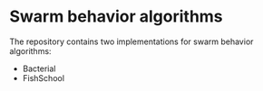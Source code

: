 # Swarm behavior algorithms

The repository contains two implementations for swarm behavior algorithms:

* Bacterial
* FishSchool
